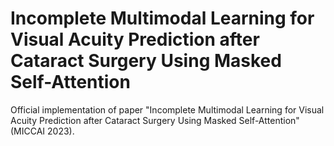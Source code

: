 # Incomplete Multimodal Learning for Visual Acuity Prediction after Cataract Surgery Using Masked Self-Attention
Official implementation of paper "Incomplete Multimodal Learning for Visual Acuity Prediction after Cataract Surgery Using Masked Self-Attention" (MICCAI 2023).
